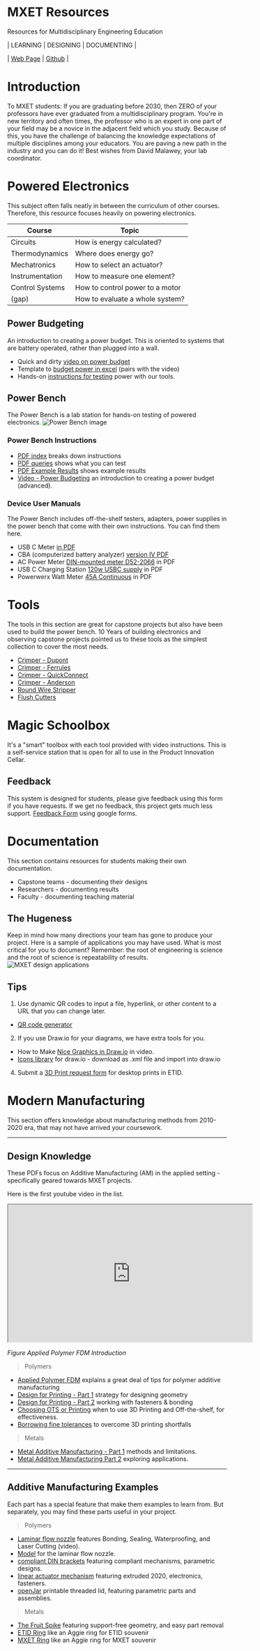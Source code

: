 # MXET Resources
Resources for Multidisciplinary Engineering Education

| LEARNING | DESIGNING | DOCUMENTING |

| [Web Page](https://qr.page/g/4ZptmdWxn5y) | [Github](https://github.com/MXET/resources) |

# Introduction
To MXET students: If you are graduating before 2030, then ZERO of your professors have ever graduated from a multidisciplinary program.  You're in new territory and often times, the professor who is an expert in one part of your field may be a novice in the adjacent field which you study.  Because of this, you have the challenge of balancing the knowledge expectations of multiple disciplines among your educators.  You are paving a new path in the industry and you can do it!  Best wishes from David Malawey, your lab coordinator.

# Powered Electronics
This subject often falls neatly in between the curriculum of other courses.  Therefore, this resource focuses heavily on powering electronics.

| Course         | Topic                              |
| -------------- | ---------------------------------- |
| Circuits       | How is energy calculated?          |
| Thermodynamics | Where does energy go?              |
| Mechatronics   | How to select an actuator?         |
| Instrumentation| How to measure one element?        |
| Control Systems| How to control power to a motor    |
| (gap)          | How to evaluate a whole system?    |

## Power Budgeting
An introduction to creating a power budget.  This is oriented to systems that are battery operated, rather than plugged into a wall.

* Quick and dirty [video on power budget](https://qr.scuttlerobot.org/g/RkNMzfI67w)
* Template to [budget power in excel](https://qr.page/g/3fLXXbQFdPo) (pairs with the video)
* Hands-on [instructions for testing](https://qr.page/g/IAg6YnIaPs) power with our tools.

## Power Bench
The Power Bench is a lab station for hands-on testing of powered electronics.
![Power Bench image](https://i.imgur.com/y8rRf60.jpg ':class=image-50')

### Power Bench Instructions

* [PDF index](https://qr.page/g/2fG6cJvZi27) breaks down instructions
* [PDF queries](https://qr.page/g/1FG90ytGtOp) shows what you can test
* [PDF Example Results](https://qr.page/g/LcfYDDoNz6) shows example results
* [Video - Power Budgeting](https://qr.scuttlerobot.org/g/RkNMzfI67w) an introduction to creating a power budget (advanced).

### Device User Manuals
The Power Bench includes off-the-shelf testers, adapters, power supplies in the power bench that come with their own instructions.  You can find them here.

* USB C Meter [in PDF](https://qr.page/g/2fG6cJvZi27)
* CBA (computerized battery analyzer) [version IV PDF](https://qr.page/g/2Gbm5eF5LD9)
* AC Power Meter [DIN-mounted meter D52-2066](https://qr.page/g/2Gz7zQ1hXL5) in PDF
* USB C Charging Station [120w USBC supply](https://qr.page/g/51rwPdnPbKS) in PDF
* Powerwerx Watt Meter [45A Continuous](https://qr.page/g/40KLe1ff1lB) in PDF

# Tools
The tools in this section are great for capstone projects but also have been used to build the power bench.  10 Years of building electronics and observing capstone projects pointed us to these tools as the simplest collection to cover the most needs. 

* [Crimper - Dupont](https://qr.page/g/4GNzxHf8E69)
* [Crimper - Ferrules](https://qr.page/g/2BpwMCLQKp2)
* [Crimper - QuickConnect](https://qr.scuttlerobot.org/g/4ngaZCugpNh)
* [Crimper - Anderson](https://youtu.be/J1cP_LAW5_c)
* [Round Wire Stripper](https://qr.scuttlerobot.org/g/2AplH9VFcYL)
* [Flush Cutters](https://qr.page/g/3ffmXrqe0EX)

# Magic Schoolbox
It's a "smart" toolbox with each tool provided with video instructions.  This is a self-service station that is open for all to use in the Product Innovation Cellar.  

## Feedback
This system is designed for students, please give feedback using this form if you have requests.  If we get no feedback, this project gets much less support.
[Feedback Form](https://qr.page/g/2SgVRaiX04o) using google forms.

# Documentation
This section contains resources for students making their own documentation.
* Capstone teams - documenting their designs
* Researchers - documenting results
* Faculty - documenting teaching material

## The Hugeness
Keep in mind how many directions your team has gone to produce your project.  Here is a sample of applications you may have used.  What is most critical for you to document?  Remember: the root of engineering is science and the root of science is repeatability of results.
![MXET design applications](img/mxet_design_apps.svg)


## Tips
1. Use dynamic QR codes to input a file, hyperlink, or other content to a URL that you can change later.
  * [QR code generator](https://the-qr-code-generator.com)
2. If you use Draw.io for your diagrams, we have extra tools for you.
  * How to Make [Nice Graphics in Draw.io](https://youtu.be/drq9eDgVSfo) in video.
  * [Icons library](https://qr.page/g/4l8Rh9LDBRP) for draw.io - download as .xml file and import into draw.io
4. Submit a [3D Print request form](https://qr.page/g/4T5bfQF9eAW) for desktop prints in ETID.

# Modern Manufacturing
This section offers knowledge about manufacturing methods from 2010-2020 era, that may not have arrived your coursework.

---

## Design Knowledge
These PDFs focus on Additive Manufacturing (AM) in the applied setting - specifically geared towards MXET projects.

Here is the first youtube video in the list.
<div class="video-container-4by3"><div class="video-container-16by9"><iframe width="560" height="315" src="https://www.youtube.com/embed/lJIrF4YjHfQ"></iframe></div>
 
 _Figure Applied Polymer FDM Introduction_

 > Polymers
* [Applied Polymer FDM](https://qr.page/g/1lM33LCiZDm) explains a great deal of tips for polymer additive manufacturing
* [Design for Printing - Part 1](https://qr.scuttlerobot.org/g/56uPKiUq0p) strategy for designing geometry
* [Design for Printing - Part 2](https://qr.scuttlerobot.org/g/56uPKiUq0p) working with fasteners & bonding
* [Choosing OTS or Printing](https://youtu.be/z3sn-V66eqY) when to use 3D Printing and Off-the-shelf, for effectiveness.
* [Borrowing fine tolerances](https://youtu.be/qSascGA3_lM) to overcome 3D printing shortfalls

> Metals
* [Metal Additive Manufacturing - Part 1](https://qr.page/g/5qmDxtnBaG3) methods and limitations.
* [Metal Additive Manufacturing Part 2](https://qr.page/g/528XoZspn3U) exploring applications.

---

## Additive Manufacturing Examples
Each part has a special feature that make them examples to learn from.  But separately, you may find these parts useful in your project.

> Polymers

* [Laminar flow nozzle](https://youtu.be/0_PJ1xX05Y8) features Bonding, Sealing, Waterproofing, and Laser Cutting (video).
* [Model](https://grabcad.com/library/laminar-flow-valve-assembly-1) for the laminar flow nozzle.
* [compliant DIN brackets](https://grabcad.com/library/compliant-din-brackets-1) featuring compliant mechanisms, parametric designs.
* [linear actuator mechanism](https://grabcad.com/library/spraymaster-1) featuring extruded 2020, electronics, fasteners.
* [openJar](https://grabcad.com/library/openjar-1) printable threaded lid, featuring parametric parts and assemblies.

> Metals
* [The Fruit Spike](https://youtu.be/ikl88TbnMBU) featuring support-free geometry, and easy part removal
* [ETID Ring](https://grabcad.com/library/etid-aggie-ring-for-3d-printing-1) like an Aggie ring for ETID souvenir
* [MXET Ring](https://grabcad.com/library/mxet-aggie-ring-for-3d-printing-1) like an Aggie ring for MXET souvenir
